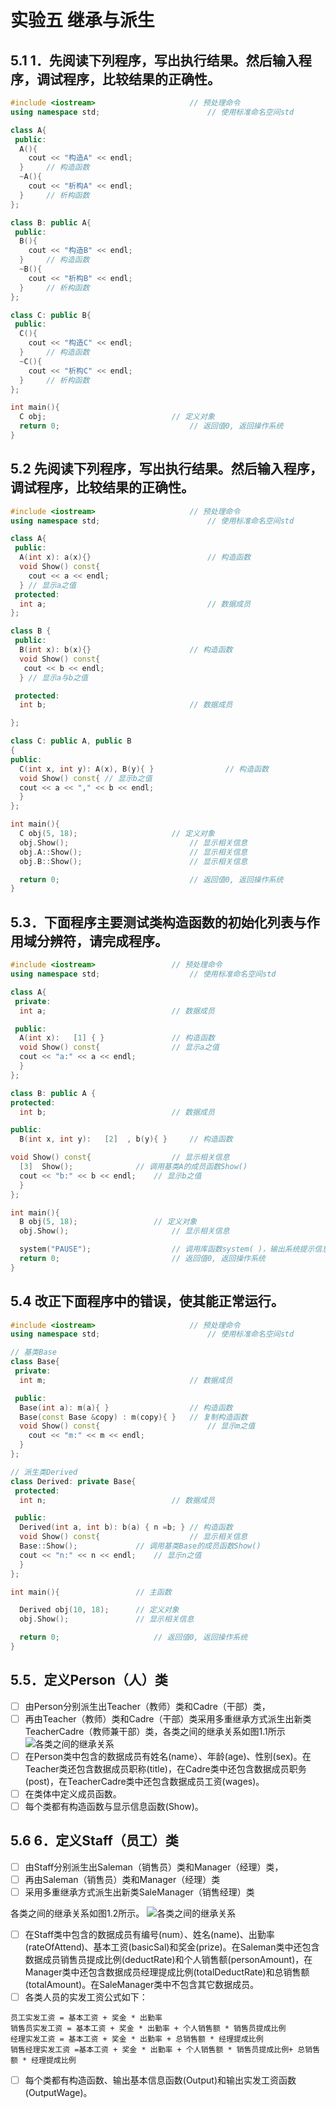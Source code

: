 # 实验五 继承与派生
## 5.1 1．先阅读下列程序，写出执行结果。然后输入程序，调试程序，比较结果的正确性。
```cpp
#include <iostream>						// 预处理命令
using namespace std;						// 使用标准命名空间std

class A{
 public:
  A(){
    cout << "构造A" << endl;
  }		// 构造函数
  ~A(){
    cout << "析构A" << endl;
  }		// 析构函数
};

class B: public A{
 public:
  B(){
    cout << "构造B" << endl;
  }		// 构造函数
  ~B(){
    cout << "析构B" << endl;
  }		// 析构函数
};

class C: public B{
 public:
  C(){
    cout << "构造C" << endl;
  }		// 构造函数
  ~C(){
    cout << "析构C" << endl;
  }		// 析构函数
};

int main(){
  C obj;							// 定义对象
  return 0;                    			// 返回值0, 返回操作系统
}
```

## 5.2 先阅读下列程序，写出执行结果。然后输入程序，调试程序，比较结果的正确性。
```cpp
#include <iostream>						// 预处理命令
using namespace std;						// 使用标准命名空间std

class A{
 public:
  A(int x): a(x){}							// 构造函数
  void Show() const{
    cout << a << endl;
  }	// 显示a之值
 protected:
  int a;									// 数据成员
};

class B {
 public:
  B(int x): b(x){}						// 构造函数
  void Show() const{
   cout << b << endl;
  }	// 显示a与b之值

 protected:
  int b;								// 数据成员

};

class C: public A, public B
{
public:
  C(int x, int y): A(x), B(y){ }				// 构造函数
  void Show() const{ // 显示b之值
  cout << a << "," << b << endl;
  }
};

int main(){
  C obj(5, 18);						// 定义对象
  obj.Show();							// 显示相关信息
  obj.A::Show();						// 显示相关信息
  obj.B::Show();						// 显示相关信息

  return 0;                    			// 返回值0, 返回操作系统
}

```

## 5.3．下面程序主要测试类构造函数的初始化列表与作用域分辨符，请完成程序。
```cpp
#include <iostream>					// 预处理命令
using namespace std;					// 使用标准命名空间std

class A{
 private:
  int a;							// 数据成员

 public:
  A(int x):   [1] { }				// 构造函数
  void Show() const{				// 显示a之值
  cout << "a:" << a << endl;
  }
};

class B: public A {
protected:
  int b;							// 数据成员

public:
  B(int x, int y):   [2]  , b(y){ }		// 构造函数

void Show() const{					// 显示相关信息
  [3]  Show();				// 调用基类A的成员函数Show()
  cout << "b:" << b << endl;	// 显示b之值
  }
};

int main(){
  B obj(5, 18);					// 定义对象
  obj.Show();						// 显示相关信息

  system("PAUSE");            		// 调用库函数system( )，输出系统提示信息
  return 0;                    		// 返回值0, 返回操作系统
}
```
## 5.4 改正下面程序中的错误，使其能正常运行。
```cpp
#include <iostream>						// 预处理命令					
using namespace std;						// 使用标准命名空间std			

// 基类Base															
class Base{																	
 private:																
  int m;								// 数据成员					

 public:															
  Base(int a): m(a){ }					// 构造函数					
  Base(const Base &copy) : m(copy){ }	// 复制构造函数				
  void Show() const{						// 显示m之值					
    cout << "m:" << m << endl;
  }									
};															

// 派生类Derived												
class Derived: private Base{															
 protected:															
  int n;							// 数据成员						

 public:															
  Derived(int a, int b): b(a) { n =b; }	// 构造函数					
  void Show() const{					// 显示相关信息																	
  Base::Show();				// 调用基类Base的成员函数Show()
  cout << "n:" << n << endl;	// 显示n之值						
  }																
};																

int main(){					// 主函数		

  Derived obj(10, 18);		// 定义对象								
  obj.Show();				// 显示相关信息							

  return 0;          			// 返回值0, 返回操作系统				
}				
```

## 5.5．定义Person（人）类
-   [ ] 由Person分别派生出Teacher（教师）类和Cadre（干部）类，
-   [ ] 再由Teacher（教师）类和Cadre（干部）类采用多重继承方式派生出新类TeacherCadre（教师兼干部）类，各类之间的继承关系如图1.1所示
![各类之间的继承关系](./images/1_1.png)
-   [ ] 在Person类中包含的数据成员有姓名(name）、年龄(age)、性别(sex)。在Teacher类还包含数据成员职称(title)，在Cadre类中还包含数据成员职务(post)，在TeacherCadre类中还包含数据成员工资(wages)。
-   [ ] 在类体中定义成员函数。
-   [ ] 每个类都有构造函数与显示信息函数(Show)。

## 5.6 6．定义Staff（员工）类
-   [ ] 由Staff分别派生出Saleman（销售员）类和Manager（经理）类，
-   [ ] 再由Saleman（销售员）类和Manager（经理）类
-   [ ] 采用多重继承方式派生出新类SaleManager（销售经理）类

各类之间的继承关系如图1.2所示。
![各类之间的继承关系](./images/1_2.png)

-   [ ] 在Staff类中包含的数据成员有编号(num）、姓名(name)、出勤率(rateOfAttend)、基本工资(basicSal)和奖金(prize)。在Saleman类中还包含数据成员销售员提成比例(deductRate)和个人销售额(personAmount)，在Manager类中还包含数据成员经理提成比例(totalDeductRate)和总销售额(totalAmount)。在SaleManager类中不包含其它数据成员。
-   [ ] 各类人员的实发工资公式如下：
```plaintext
员工实发工资 = 基本工资 + 奖金 * 出勤率
销售员实发工资 = 基本工资 + 奖金 * 出勤率 + 个人销售额 * 销售员提成比例
经理实发工资 = 基本工资 + 奖金 * 出勤率 + 总销售额 * 经理提成比例
销售经理实发工资 =基本工资 + 奖金 * 出勤率 + 个人销售额 * 销售员提成比例+ 总销售额 * 经理提成比例
```
-   [ ] 每个类都有构造函数、输出基本信息函数(Output)和输出实发工资函数(OutputWage)。
